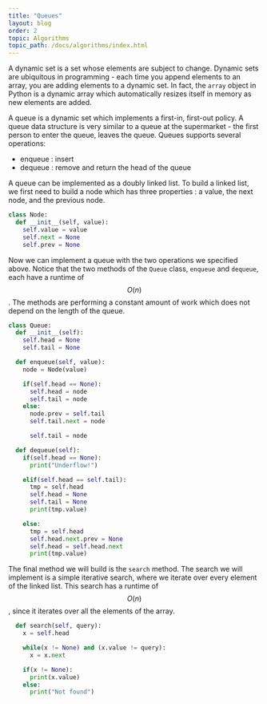 ```yaml
---
title: "Queues"
layout: blog
order: 2
topic: Algorithms
topic_path: /docs/algorithms/index.html
---
```

A dynamic set is a set whose elements are subject to change. Dynamic sets are ubiquitous in programming - each time you append elements to an array, you are adding elements to a dynamic set. In fact, the `array` object in Python is a dynamic array which automatically resizes itself in memory as new elements are added.

A queue is a dynamic set which implements a first-in, first-out policy. A queue data structure is very similar to a queue at the supermarket - the first person to enter the queue, leaves the queue. Queues supports several operations:

* enqueue : insert
* dequeue : remove and return the head of the queue

A queue can be implemented as a doubly linked list. To build a linked list, we first need to build a node which has three properties : a value, the next node, and the previous node.

```python
class Node:
  def __init__(self, value):
    self.value = value
    self.next = None
    self.prev = None
```

Now we can implement a queue with the two operations we specified above. Notice that the two methods of the `Queue` class, `enqueue` and `dequeue`, each have a runtime of $$ O(n) $$. The methods are performing a constant amount of work which does not depend on the length of the queue.

```python
class Queue:
  def __init__(self):
    self.head = None
    self.tail = None

  def enqueue(self, value):
    node = Node(value)

    if(self.head == None):
      self.head = node
      self.tail = node
    else:
      node.prev = self.tail
      self.tail.next = node

      self.tail = node

  def dequeue(self):
    if(self.head == None):
      print("Underflow!")

    elif(self.head == self.tail):
      tmp = self.head
      self.head = None
      self.tail = None
      print(tmp.value)

    else:
      tmp = self.head
      self.head.next.prev = None
      self.head = self.head.next
      print(tmp.value)
```

The final method we will build is the `search` method. The search we will implement is a simple iterative search, where we iterate over every element of the linked list. This search has a runtime of $$ O(n) $$, since it iterates over all the elements of the array.

```python
  def search(self, query):
    x = self.head

    while(x != None) and (x.value != query):
      x = x.next

    if(x != None):
      print(x.value)
    else:
      print("Not found")
```